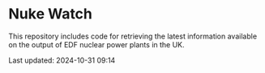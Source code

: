 # Nuke Watch

This repository includes code for retrieving the latest information available on the output of EDF nuclear power plants in the UK.

Last updated: 2024-10-31 09:14